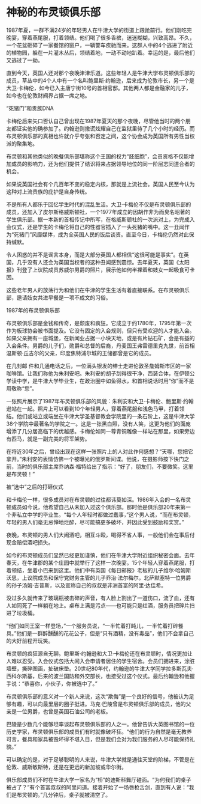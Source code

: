 # 神秘的布灵顿俱乐部

1987年夏，一群不满24岁的年轻男人在牛津大学的街道上踉跄前行。他们刚吃完晚宴，穿着燕尾服，打着领结。他们喝了很多香槟，迷迷糊糊，兴致高昂。不久，一个花盆砸碎了一家餐馆的窗户，一辆警车疾驰而来。这群人中的4个逃进了附近的植物园，躲在一片灌木丛后，领结着地，一动不动地趴着。幸运的是，最后他们又逃过了一劫。 

直到今天，英国人还对那个夜晚津津乐道。这些年轻人是牛津大学布灵顿俱乐部的成员，草丛中的4个人中有一个名叫鲍里斯·约翰逊，后来成为伦敦市长，另一个是大卫·卡梅伦，如今已入主唐宁街10号的首相官邸。其他两人都是金融家的儿子，如今也在伦敦财阀界占据一席之地。 

“死猪门”和贵族DNA 

卡梅伦后来矢口否认自己曾出现在1987年夏天的那个夜晚，尽管他当时的两个朋友都证实他的确参加了。约翰逊则撒谎炫耀自己在监狱里待了几个小时的经历。而布灵顿俱乐部的真相也许就介乎夸张和否定之间，这个协会成为英国所有男性当权派的聚集地。 

布灵顿和其他类似的晚餐俱乐部堪称这个王国的权力“胚细胞”，会员资格不仅能增加成员的影响力，还为他们提供了结识将来占据领导地位的同一阶层志同道合者的机会。 

如果说英国社会有个几百年不变的稳定内核，那就是上流社会。英国人民至今认为这种对上流贵族的庇护是自身传统。 

不是所有人都乐于回忆学生时代的混乱生活。大卫·卡梅伦不仅是布灵顿俱乐部的成员，还加入了皮尔斯格威斯顿社，一个1977年成立的因胡作非为而臭名昭著的学生俱乐部。据一本新的首相传记中所写，在格威斯顿社的一次派对上，为完成入会仪式，还是学生的卡梅伦将自己的性器官插入了一头死猪的嘴中。这一丑闻作为“死猪门”风靡媒体，成为全英国人民的饭后谈资。直至今日，卡梅伦仍然对此保持缄默。 

令人困惑的并不是谣言本身，而是大部分英国人都相信“这很可能是事实”。在英国，几乎没有人还会为英国当权者的这种丑闻感到震惊。去年夏天，英国《太阳报》刊登了上议院成员苏威尔男爵的照片，展示他如何半裸着和妓女一起吸食可卡因。 

这些老年男人的放荡行为和他们在牛津的学生生活有着直接联系。在布灵顿俱乐部，邀请妓女共进早餐是一项不成文的习俗。 

1987年的布灵顿俱乐部 

布灵顿俱乐部是金钱和传奇，是颓废和疯狂。它成立于约1780年，1795年第一次作为板球协会被书面提及。它没有固定的入会规则，但只有受欢迎的人才能入会。如果父亲拥有一座城堡，在新闻业占据一小块天地，或是有片钻石矿，会是有益的入会条件。男爵的儿子们，勋爵和总督的后裔，丹麦国王弗雷德里克九世，前首相温斯顿·丘吉尔的父亲，印度焦特浦尔城的王储都曾是它的成员。 

在几封邮 件和几通电话之后，一位满头银发的绅士走进伦敦圣詹姆斯市区的一家咖啡馆。让我们称他为朱利安吧。朱利安的胡子刮得很干净，西装合体，在伊顿公学读中学，是牛津大学毕业生，在政治圈中如鱼得水，和首相说话时用“你”而不是用敬称“您”。 

一张照片展示了1987年布灵顿俱乐部的风貌：朱利安和大卫·卡梅伦、鲍里斯·约翰逊站在一起。照片上可以看到10个年轻男人，穿着燕尾服和浅色马甲，打着领结。他们或站立或端坐在牛津大学圣基督教会学院里的一条石阶上，这是牛津大学38个学院中最著名的学院之一。这是一张黑白照，没有人笑，这更为他们的面庞增添了几分居高临下的优越感。卡梅伦如同一尊青铜雕像一样站在那里，如果旁边有匹马，就是一副完美的将军架势。 

在将近30年之后，曾经出现在这样一张照片上的人对此作何感想？“天哪，您把它拿开。”朱利安的表情仿佛一个被曝光的俄罗斯间谍。他说，在摄影师按下快门之前，当时的俱乐部主席乔纳森·福特给出了指示：“好了，朋友们，不要微笑。这里是布灵顿！” 

被“选中”之后的打砸仪式 

和卡梅伦一样，很多成员对在布灵顿的过往都讳莫如深。1986年入会的一名布灵顿成员如今说，他希望自己从未加入过这个俱乐部。那时他是俱乐部20年来第一个非私立中学的毕业生。“每个人年轻时都做过蠢事，”这个男人说，“而在布灵顿，年轻的男人们毫无忌惮地烂醉，尽可能搞更多破坏，并因此受到鼓励和奖赏。” 

夜晚，布灵顿的男人们大闹酒吧，相互斗殴，喝得不省人事，一般他们会在事后付现金赔偿酒吧损失。 

如今的布灵顿成员们显然已经更加谨慎，他们在牛津大学附近组织秘密会面。去年春天，在牛津郡的某个庄园中就举行了这样一次晚宴。15个年轻人穿着燕尾服，打着领结，坐着小巴来到这里。他们中有英国《每日邮报》老板的儿子维尔·哈姆斯沃思，上议院成员和保守党财务主管的儿子乔治·法尔梅尔，北萨默塞特一位男爵的孙子汤姆·吉普斯，以及宣称自己的叔叔是非洲首富的阿里·达佳希。 

没过多久就传来了玻璃瓶被击碎的声音，有人脸上割出了一道伤口，流了血，还有人如同死了一样躺在地上。桌布上满是污点——也可能只是红酒，服务员把碎片扫进了垃圾桶。 

“他们如同王室一样登场，”一个服务员说，“一半忙着打盹儿，一半忙着打碎餐具。”他们是一群醉醺醺的花花公子，但是“只有酒精，没有毒品”，他们不会拿自己的大好前程开玩笑。 

布灵顿的疯狂源自无聊。鲍里斯·约翰逊和大卫·卡梅伦还在布灵顿时，情况更加让人难以忍受。入会仪式包括大闹入会申请者居住的学生宿舍。会员们拥进来，涂脏墙壁，撕碎图画，扯破床垫。20世纪80年代，约翰逊的牛津大学同学拉多斯瓦夫·西科尔斯基，后来的波兰国防和外交部长，也接受过这个仪式。最后约翰逊和他握手说：“恭喜你，小伙子，你被选中了。” 

布灵顿俱乐部的意义对一个新人来说，这次“欺侮”是一个良好的信号，他被认为足够有趣，可以向最里层的圈子挺进。马克·巴陵曾是布灵顿俱乐部的成员，他的父亲是一位男爵，也曾是英国石油公司的老板。 

巴陵是少数几个能够坦率谈起布灵顿俱乐部的人之一。他曾告诉大英图书馆的一位历史学家，布灵顿俱乐部的成员们有时就像破坏狂。“他们的行为自然是毫无教养可言，餐具和家具被毁坏得不堪入目，但是我们会对为我们服务的人尽可能保持礼貌。” 

可以确定的是，对于足够聪明的人来说，牛津大学就是通往天堂的阶梯，不管是在伦敦、威斯敏斯特，还是在更远的新加坡或华尔街。 

俱乐部成员们不时在牛津大学一家名为“桥”的迪斯科舞厅碰面。“为何我们的桌子被占了？”有个首富叔叔的阿里问道。接着开始了一场唇枪舌剑，直到有人说：“我们是布灵顿的。”几分钟后，桌子就被清空了。